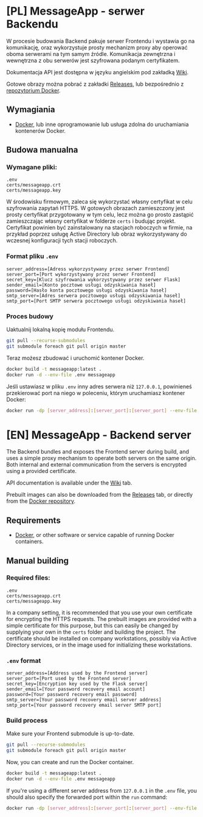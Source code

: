 # [PL] MessageApp - serwer Backendu
W procesie budowania Backend pakuje serwer Frontendu i wystawia go na komunikację, oraz wykorzystuje prosty mechanizm proxy aby operować oboma serwerami na tym samym źródle. Komunikacja zewnętrzna i wewnętrzna z obu serwerów jest szyfrowana podanym certyfikatem.

Dokumentacja API jest dostępna w języku angielskim pod zakładką [Wiki](https://github.com/NorCz/MessageApp/wiki/MessageApp-Backend-API-Documentation).

Gotowe obrazy można pobrać z zakładki [Releases](https://github.com/NorCz/MessageApp/releases), lub bezpośrednio z [repozytorium Docker](https://hub.docker.com/repository/docker/nekuskus/messageapp/general).

## Wymagiania
* [Docker](https://www.docker.com/products/docker-desktop/), lub inne oprogramowanie lub usługa zdolna do uruchamiania kontenerów Docker.

## Budowa manualna

### Wymagane pliki:
```
.env
certs/messageapp.crt
certs/messageapp.key
```
W środowisku firmowym, zaleca się wykorzystać własny certyfikat w celu szyfrowania zapytań HTTPS. W gotowych obrazach zamieszczony jest prosty certyfikat przygotowany w tym celu, lecz można go prosto zastąpić zamieszczając własny certyfikat w folderze `certs` i budując projekt. Certyfikat powinien być zainstalowany na stacjach roboczych w firmie, na przykład poprzez usługę Active Directory lub obraz wykorzystywany do wczesnej konfiguracji tych stacji roboczych.

### Format pliku `.env`
```env
server_address=[Adress wykorzystywany przez serwer Frontend]
server_port=[Port wykorzystywany przez serwer Frontend]
secret_key=[Klucz szyfrowania wykorzystywany przez serwer Flask]
sender_email=[Konto pocztowe usługi odzyskiwania haseł]
password=[Hasło konta pocztowego usługi odzyskiwania haseł]
smtp_server=[Adres serwera pocztowego usługi odzyskiwania haseł]
smtp_port=[Port SMTP serwera pocztowego usługi odzyskiwania haseł]
```
### Proces budowy
Uaktualnij lokalną kopię modułu Frontendu.
```bash
git pull --recurse-submodules
git submodule foreach git pull origin master
```

Teraz możesz zbudować i uruchomić kontener Docker.
```bash
docker build -t messageapp:latest .
docker run -d --env-file .env messageapp
```
Jeśli ustawiasz w pliku `.env` inny adres serwera niż `127.0.0.1`, powinieneś przekierować port na niego w poleceniu, którym uruchamiasz kontener Docker:
```bash
docker run -dp [server_address]:[server_port]:[server_port] --env-file .env messageapp
```

# [EN] MessageApp - Backend server
The Backend bundles and exposes the Frontend server during build, and uses a simple proxy mechanism to operate both servers on the same origin. Both internal and external communication from the servers is encrypted using a provided certificate.

API documentation is available under the [Wiki](https://github.com/NorCz/MessageApp/wiki/MessageApp-Backend-API-Documentation) tab.

Prebuilt images can also be downloaded from the [Releases](https://github.com/NorCz/MessageApp/releases) tab, or directly from the [Docker repository](https://hub.docker.com/repository/docker/nekuskus/messageapp/general).

## Requirements
* [Docker](https://www.docker.com/products/docker-desktop/), or other software or service capable of running Docker containers.

## Manual building

### Required files:
```
.env
certs/messageapp.crt
certs/messageapp.key
```
In a company setting, it is recommended that you use your own certificate for encrypting the HTTPS requests. The prebuilt images are provided with a simple certificate for this purpose, but this can easily be changed by supplying your own in the `certs` folder and building the project. The certificate should be installed on company workstations, possibly via Active Directory services, or in the image used for initializing these workstations.

### `.env` format
```env
server_address=[Address used by the Frontend server]
server_port=[Port used by the Frontend server]
secret_key=[Encryption key used by the Flask server]
sender_email=[Your password recovery email account]
password=[Your password recovery email password]
smtp_server=[Your password recovery email server address]
smtp_port=[Your password recovery email server SMTP port]
```
### Build process
Make sure your Frontend submodule is up-to-date.
```bash
git pull --recurse-submodules
git submodule foreach git pull origin master
```

Now, you can create and run the Docker container.
```bash
docker build -t messageapp:latest .
docker run -d --env-file .env messageapp
```
If you're using a different server address from `127.0.0.1` in the `.env` file, you should also specify the forwarded port within the `run` command:
```bash
docker run -dp [server_address]:[server_port]:[server_port] --env-file .env messageapp
```
